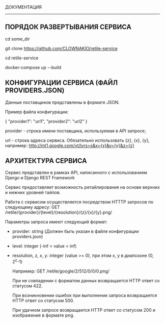 ДОКУМЕНТАЦИЯ
- - -

ПОРЯДОК РАЗВЕРТЫВАНИЯ СЕРВИСА
-

cd some_dir

git clone https://github.com/CLOWNAKIO/retile-service

cd retile-service

docker-compose up --build


КОНФИГУРАЦИИ СЕРВИСА
(ФАЙЛ PROVIDERS.JSON)
-

Данные поставщиков представлены в формате JSON.

Пример файла конфигурации:

{
  "provider1": "url1",
  "provider2": "url2"
}

provider - строка имени поставщика, используемая в API запросе;

url - строка адреса сервиса. Обязательно использовать {z}, {x}, {y}, например: http://mt1.google.com/vt/lyrs=s&x={x}&y={y}&z={z}


АРХИТЕКТУРА СЕРВИСА
-
Сервис представлен в рамках API, написанного с использованием Django и Django REST Framework

Сервис предоставляет возможность ретайлирования на основе верхних и нижних уровней тайлов.

Работа с сервисом осуществляется посредством HTTTP запросов по следующему адресу:
GET /retile/{provider}/{level}/{resolution}/{z}/{x}/{y}.png/

Параметры запроса имеют следующий формат:

- provider: string (Должен быть указан в файле конфигурации providers.json)
- level: integer (-inf < value < inf)
- resolution, z, x, y: integer (value >= 0), при этом x, y в диапозоне (0, 2<sup>z</sup>-1)

  Например: GET /retile/google/2/512/0/0/0.png/

  При не совпадении с форматом данных возвращается HTTP ответ со статусом 422.

  При возникновении ошибок при выполнении запроса возвращается HTTP ответ со статусом 500.

  При удачном запросе возвращается HTTP ответ со статусом 200 и изображение в формате png.





